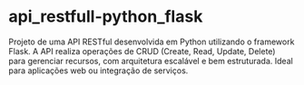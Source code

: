 # api_restfull-python_flask
Projeto de uma API RESTful desenvolvida em Python utilizando o framework Flask. A API realiza operações de CRUD (Create, Read, Update, Delete) para gerenciar recursos, com arquitetura escalável e bem estruturada. Ideal para aplicações web ou integração de serviços.  
